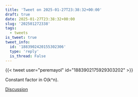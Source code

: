 ```yaml
---
title: 'Tweet on 2025-01-27T23:38:32+00:00'
draft: true
date: 2025-01-27T23:38:32+00:00
slug: '202501272338'
tags:
  - tweets
is_tweet: true
tweet_info:
  id: '1883902420155302306'
  type: 'reply'
  is_thread: False
---
```




{{< tweet user="peremayol" id="1883902175929303202" >}}

Constant factor in O(k^n).

[Discussion](https://x.com/sytelus/status/1883902420155302306)
